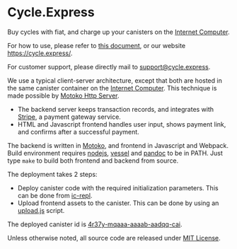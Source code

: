 # Cycle.Express

Buy cycles with fiat, and charge up your canisters on the [Internet Computer].

For how to use, please refer to [this document](doc/about.md), or our website https://cycle.express/.

For customer support, please directly mail to [support@cycle.express](mailto:support@cycle.express).

We use a typical client-server architecture, except that both are hosted in the same canister container on the [Internet Computer].
This technique is made possible by [Motoko Http Server].

- The backend server keeps transaction records, and integrates with [Stripe], a payment gateway service.
- HTML and Javascript frontend handles user input, shows payment link, and confirms after a successful payment.

The backend is written in [Motoko], and frontend in Javascript and Webpack.
Build environment requires [nodejs], [vessel] and [pandoc] to be in PATH.
Just type `make` to build both frontend and backend from source.

The deployment takes 2 steps:
- Deploy canister code with the required initialization parameters. This can be done from [ic-repl].
- Upload frontend assets to the canister. This can be done by using an [upload.js] script.

The deployed canister id is [4r37y-mqaaa-aaaab-aadqq-cai].

Unless otherwise noted, all source code are released under [MIT License](LICENSE).

[Motoko]: https://github.com/dfinity/motoko
[vessel]: https://github.com/dfinity/vessel
[Motoko Http Server]: https://github.com/krpeacock/server
[Internet Computer]: https://wiki.internetcomputer.org
[4r37y-mqaaa-aaaab-aadqq-cai]: https://dashboard.internetcomputer.org/canister/4r37y-mqaaa-aaaab-aadqq-cai
[nodejs]: https://nodejs.org
[pandoc]: https://pandoc.org
[Stripe]: https://stripe.com
[upload.js]: https://github.com/krpeacock/server/blob/main/examples/http_greet/src/http_greet/upload.js
[ic-repl]: https://github.com/dfinity/ic-repl
